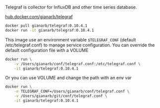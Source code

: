 Telegraf is collector for InfluxDB and other time series database.

[hub.docker.com/gianarb/telegraf](https://hub.docker.com/r/gianarb/telegraf/)

```bash
docker pull gianarb/telegraf:0.10.4.1
docker run -it gianarb/telegraf:0.10.4.1
```

This image use an environment variable `$TELEGRAF_CONF` (default /etc/telegraf.conf) to manage service configuration.
You can override the default configuration file with a VOLUME

```bash
docker run \
    -v /Users/gianarb/conf/telegraf.conf:/etc/telegraf.conf \
    -it gianarb/telegraf:0.10.4.1
```

Or you can use VOLUME and change the path with an env var

```bash
docker run \
    -e TELEGRAF_CONF=/Users/gianarb/conf/telegraf.conf \
    -v /Users/gianarb/git/conf/telegraf.conf \
    -it gianarb/telegraf:0.10.4.1
```
